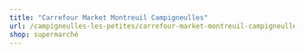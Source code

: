 ```yaml
---
title: "Carrefour Market Montreuil Campigneulles"
url: /campigneulles-les-petites/carrefour-market-montreuil-campigneulles/
shop: supermarché
---
```

